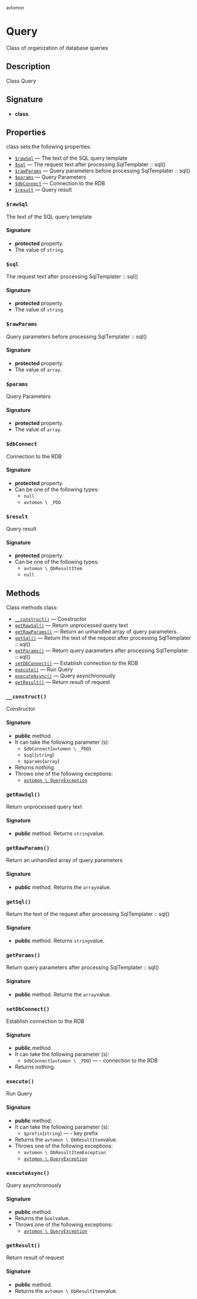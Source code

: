 <small> avtomon </small>

Query
=====

Class of organization of database queries

Description
-----------

Class Query

Signature
---------

- **class**.

Properties
----------

class sets the following properties:

  - [`$rawSql`](#$rawSql) &mdash; The text of the SQL query template
  - [`$sql`](#$sql) &mdash; The request text after processing SqlTemplater :: sql()
  - [`$rawParams`](#$rawParams) &mdash; Query parameters before processing SqlTemplater :: sql()
  - [`$params`](#$params) &mdash; Query Parameters
  - [`$dbConnect`](#$dbConnect) &mdash; Connection to the RDB
  - [`$result`](#$result) &mdash; Query result

### `$rawSql`<a name="rawSql"> </a>

The text of the SQL query template

#### Signature

- **protected** property.
- The value of `string`.

### `$sql`<a name="sql"> </a>

The request text after processing SqlTemplater :: sql()

#### Signature

- **protected** property.
- The value of `string`.

### `$rawParams`<a name="rawParams"> </a>

Query parameters before processing SqlTemplater :: sql()

#### Signature

- **protected** property.
- The value of `array`.

### `$params`<a name="params"> </a>

Query Parameters

#### Signature

- **protected** property.
- The value of `array`.

### `$dbConnect`<a name="dbConnect"> </a>

Connection to the RDB

#### Signature

- **protected** property.
- Can be one of the following types:
  - `null`
  - `avtomon \ _PDO`

### `$result`<a name="result"> </a>

Query result

#### Signature

- **protected** property.
- Can be one of the following types:
  - `avtomon \ DbResultItem`
  - `null`

Methods
-------

Class methods class:

  - [`__construct()`](#__construct) &mdash; Constructor
  - [`getRawSql()`](#getRawSql) &mdash; Return unprocessed query text
  - [`getRawParams()`](#getRawParams) &mdash; Return an unhandled array of query parameters
  - [`getSql()`](#getSql) &mdash; Return the text of the request after processing SqlTemplater :: sql()
  - [`getParams()`](#getParams) &mdash; Return query parameters after processing SqlTemplater :: sql()
  - [`setDbConnect()`](#setDbConnect) &mdash; Establish connection to the RDB
  - [`execute()`](#execute) &mdash; Run Query
  - [`executeAsync()`](#executeAsync) &mdash; Query asynchronously
  - [`getResult()`](#getResult) &mdash; Return result of request

### `__construct()`<a name="__construct"> </a>

Constructor

#### Signature

- **public** method.
- It can take the following parameter (s):
  - `$dbConnect`(`avtomon \ _PDO`)
  - `$sql`(`string`)
  - `$params`(`array`)
- Returns nothing.
- Throws one of the following exceptions:
  - [`avtomon \ QueryException`](../avtomon/QueryException.md)

### `getRawSql()`<a name="getRawSql"> </a>

Return unprocessed query text

#### Signature

- **public** method.
Returns `string`value.

### `getRawParams()`<a name="getRawParams"> </a>

Return an unhandled array of query parameters

#### Signature

- **public** method.
Returns the `array`value.

### `getSql()`<a name="getSql"> </a>

Return the text of the request after processing SqlTemplater :: sql()

#### Signature

- **public** method.
Returns `string`value.

### `getParams()`<a name="getParams"> </a>

Return query parameters after processing SqlTemplater :: sql()

#### Signature

- **public** method.
Returns the `array`value.

### `setDbConnect()`<a name="setDbConnect"> </a>

Establish connection to the RDB

#### Signature

- **public** method.
- It can take the following parameter (s):
  - `$dbConnect`(`avtomon \ _PDO`) &mdash; - connection to the RDB
- Returns nothing.

### `execute()`<a name="execute"> </a>

Run Query

#### Signature

- **public** method.
- It can take the following parameter (s):
  - `$prefix`(`string`) &mdash; - key prefix
- Returns the `avtomon \ DbResultItem`value.
- Throws one of the following exceptions:
  - `avtomon \ DbResultItemException`
  - [`avtomon \ QueryException`](../avtomon/QueryException.md)

### `executeAsync()`<a name="executeAsync"> </a>

Query asynchronously

#### Signature

- **public** method.
- Returns the `bool`value.
- Throws one of the following exceptions:
  - [`avtomon \ QueryException`](../avtomon/QueryException.md)

### `getResult()`<a name="getResult"> </a>

Return result of request

#### Signature

- **public** method.
- Returns the `avtomon \ DbResultItem`value.

